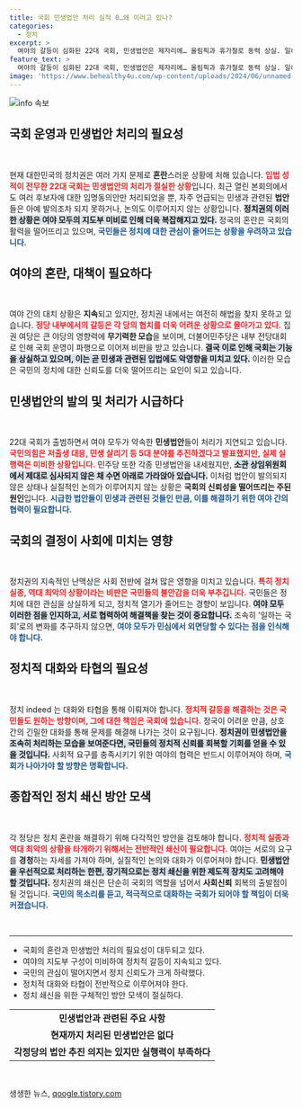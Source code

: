 ```yaml
---
title: 국회 민생법안 처리 실적 0…왜 이러고 있나?
categories:
  - 정치
excerpt: >
  여야의 갈등이 심화된 22대 국회, 민생법안은 제자리에… 올림픽과 휴가철로 동력 상실. 일하는 국회로의 쇄신 요구가 커지는 상황 속, 정치권의 미온적 대응이 비판받고 있다. 클릭하여 자세히 알아보세요!
feature_text: >
  여야의 갈등이 심화된 22대 국회, 민생법안은 제자리에… 올림픽과 휴가철로 동력 상실. 일하는 국회로의 쇄신 요구가 커지는 상황 속, 정치권의 미온적 대응이 비판받고 있다. 클릭하여 자세히 알아보세요!
image: 'https://www.behealthy4u.com/wp-content/uploads/2024/06/unnamed-file.png'
---
```


<p><img src="https://www.behealthy4u.com/wp-content/uploads/2024/06/unnamed-file.png" alt="info 속보" /></p>

<h2 data-ke-size="size26">국회 운영과 민생법안 처리의 필요성</h2>

<p data-ke-size="size16">&nbsp;</p>

<p>현재 대한민국의 정치권은 여러 가지 문제로 <strong>혼란</strong>스러운 상황에 처해 있습니다. <b><span style="color: #ee2323;">입법 성적이 전무한 22대 국회는 민생법안의 처리가 절실한 상황</span></b>입니다. 최근 열린 본회의에서도 여러 후보자에 대한 임명동의안만 처리되었을 뿐, 자주 언급되는 민생과 관련된 <strong>법안</strong>들은 아예 발의조차 되지 못하거나, 논의도 이루어지지 않는 상황입니다. <b><span style="background-color: #21538527;">정치권의 이러한 상황은 여야 모두의 지도부 미비로 인해 더욱 복잡해지고 있다.</span></b> 정국의 혼란은 국회의 활력을 떨어뜨리고 있으며, <b><span style="color: #1a5490;">국민들은 정치에 대한 관심이 줄어드는 상황을 우려하고 있습니다.</span></b></p>

<h2 data-ke-size="size26">여야의 혼란, 대책이 필요하다</h2>

<p data-ke-size="size16">&nbsp;</p>

<p>여야 간의 대치 상황은 <strong>지속</strong>되고 있지만, 정치권 내에서는 여전히 해법을 찾지 못하고 있습니다. <b><span style="color: #ee2323;">정당 내부에서의 갈등은 각 당의 협치를 더욱 어려운 상황으로 몰아가고 있다.</span></b> 집권 여당은 큰 야당의 영향력에 <strong>무기력한 모습</strong>을 보이며, 더불어민주당은 내부 전당대회로 인해 국회 운영이 파행으로 이어져 비판을 받고 있습니다. <b><span style="background-color: #21538527;">결국 이로 인해 국회는 <strong>기능</strong>을 상실하고 있으며, 이는 곧 민생과 관련된 입법에도 악영향을 미치고 있다.</span></b> 이러한 모습은 국민의 정치에 대한 신뢰도를 더욱 떨어뜨리는 요인이 되고 있습니다.</p>

<h2 data-ke-size="size26">민생법안의 발의 및 처리가 시급하다</h2>

<p data-ke-size="size16">&nbsp;</p>

<p>22대 국회가 출범하면서 여야 모두가 약속한 <strong>민생법안</strong>들이 처리가 지연되고 있습니다. <b><span style="color: #ee2323;">국민의힘은 저출생 대응, 민생 살리기 등 5대 분야를 추진하겠다고 발표했지만, 실제 실행력은 미비한 상황입니다.</span></b> 민주당 또한 각종 민생법안을 내세웠지만, <b><span style="background-color: #21538527;">소관 상임위원회에서 제대로 심사되지 않은 채 수면 아래로 가라앉아 있습니다.</span></b> 이처럼 법안이 발의되지 않은 상태나 실질적인 논의가 이루어지지 않는 상황은 <strong>국회의 신뢰성을 떨어뜨리는 주된 원인</strong>입니다. <b><span style="color: #1a5490;">시급한 법안들이 민생과 관련된 것들인 만큼, 이를 해결하기 위한 여야 간의 협력이 필요합니다.</span></b></p>

<h2 data-ke-size="size26">국회의 결정이 사회에 미치는 영향</h2>

<p data-ke-size="size16">&nbsp;</p>

<p>정치권의 지속적인 난맥상은 사회 전반에 걸쳐 많은 영향을 미치고 있습니다. <b><span style="color: #ee2323;">특히 정치 실종, 역대 최악의 상황이라는 비판은 국민들의 불안감을 더욱 부추깁니다.</span></b> 국민들은 정치에 대한 관심을 상실하게 되고, 정치적 열기가 줄어드는 경향이 보입니다. <b><span style="background-color: #21538527;">여야 모두 이러한 점을 인지하고, 서로 <strong>협력</strong>하여 해결책을 찾는 것이 중요합니다.</span></b> 조속히 '일하는 국회'로의 변화를 추구하지 않으면, <b><span style="color: #1a5490;">여야 모두가 민심에서 외면당할 수 있다는 점을 인식해야 합니다.</span></b></p>

<h2 data-ke-size="size26">정치적 대화와 타협의 필요성</h2>

<p data-ke-size="size16">&nbsp;</p>

<p>정치 indeed 는 대화와 타협을 통해 이뤄져야 합니다. <b><span style="color: #ee2323;">정치적 갈등을 해결하는 것은 국민들도 원하는 방향이며, 그에 대한 책임은 국회에 있습니다.</span></b> 정국이 어려운 만큼, 상호 간의 긴밀한 대화를 통해 문제를 해결해 나가는 것이 요구됩니다. <b><span style="background-color: #21538527;">정치권이 민생법안을 <strong>조속히 처리</strong>하는 모습을 보여준다면, 국민들의 정치적 신뢰를 회복할 기회를 얻을 수 있을 것입니다.</span></b> 사회적 요구를 충족시키기 위한 여야의 협력은 반드시 이루어져야 하며, <b><span style="color: #1a5490;">국회가 나아가야 할 방향은 명확합니다.</span></b></p>

<h2 data-ke-size="size26">종합적인 정치 쇄신 방안 모색</h2>

<p data-ke-size="size16">&nbsp;</p>

<p>각 정당은 정치 혼란을 해결하기 위해 다각적인 방안을 검토해야 합니다. <b><span style="color: #ee2323;">정치적 실종과 역대 최악의 상황을 타개하기 위해서는 전반적인 쇄신이 필요합니다.</span></b> 여야는 서로의 요구를 <strong>경청</strong>하는 자세를 가져야 하며, 실질적인 논의와 대화가 이루어져야 합니다. <b><span style="background-color: #21538527;">민생법안을 우선적으로 처리하는 한편, 장기적으로는 정치 쇄신을 위한 제도적 장치도 고려해야 할 것입니다.</span></b> 정치권의 쇄신은 단순히 국회의 역할을 넘어서 <strong>사회신뢰</strong> 회복의 출발점이 될 것입니다. <b><span style="color: #1a5490;">국민의 목소리를 듣고, 적극적으로 대화하는 국회가 되어야 할 책임이 더욱 커졌습니다.</span></b></p>

<p data-ke-size="size16">&nbsp;</p>

<hr>

<ul>
    <li>국회의 혼란과 민생법안 처리의 필요성이 대두되고 있다.</li>
    <li>여야의 지도부 구성이 미비하여 정치적 갈등이 지속되고 있다.</li>
    <li>국민의 관심이 떨어지면서 정치 신뢰도가 크게 하락했다.</li>
    <li>정치적 대화와 타협이 전반적으로 이루어져야 한다.</li>
    <li>정치 쇄신을 위한 구체적인 방안 모색이 절실하다.</li>
</ul>

<table>
    <tbody>
        <tr>
            <td style="text-align: center; height: 17px;"><b>민생법안과 관련된 주요 사항</b></td>
        </tr>
        <tr>
            <td style="text-align: center; height: 17px;"><b>현재까지 처리된 민생법안은 없다</b></td>
        </tr>
        <tr>
            <td style="text-align: center; height: 17px;"><b>각정당의 법안 추진 의지는 있지만 실행력이 부족하다</b></td>
        </tr>
    </tbody>
</table>

<p data-ke-size="size16">&nbsp;</p>
생생한 뉴스, <a href="https://qoogle.tistory.com" rel="dofollow">qoogle.tistory.com</a>


